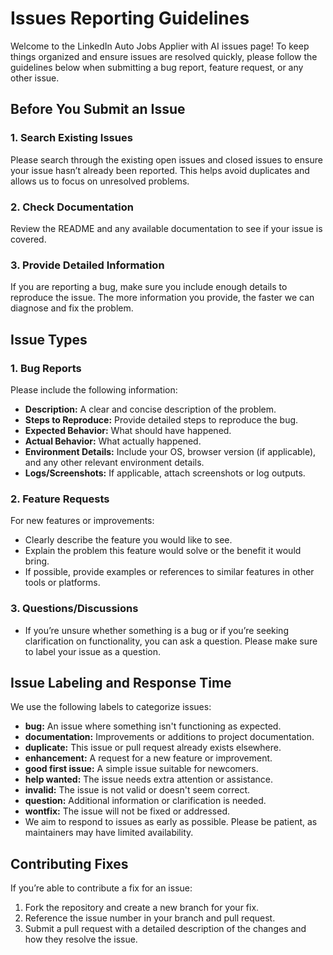 # Issues Reporting Guidelines

Welcome to the LinkedIn Auto Jobs Applier with AI issues page! To keep things organized and ensure issues are resolved quickly, please follow the guidelines below when submitting a bug report, feature request, or any other issue.

## Before You Submit an Issue

### 1. Search Existing Issues

Please search through the existing open issues and closed issues to ensure your issue hasn’t already been reported. This helps avoid duplicates and allows us to focus on unresolved problems.

### 2. Check Documentation

Review the README and any available documentation to see if your issue is covered.

### 3. Provide Detailed Information

If you are reporting a bug, make sure you include enough details to reproduce the issue. The more information you provide, the faster we can diagnose and fix the problem.

## Issue Types

### 1. Bug Reports

Please include the following information:

- **Description:** A clear and concise description of the problem.
- **Steps to Reproduce:** Provide detailed steps to reproduce the bug.
- **Expected Behavior:** What should have happened.
- **Actual Behavior:** What actually happened.
- **Environment Details:** Include your OS, browser version (if applicable), and any other relevant environment details.
- **Logs/Screenshots:** If applicable, attach screenshots or log outputs.

### 2. Feature Requests

For new features or improvements:

- Clearly describe the feature you would like to see.
- Explain the problem this feature would solve or the benefit it would bring.
- If possible, provide examples or references to similar features in other tools or platforms.

### 3. Questions/Discussions

- If you’re unsure whether something is a bug or if you’re seeking clarification on functionality, you can ask a question. Please make sure to label your issue as a question.

## Issue Labeling and Response Time

We use the following labels to categorize issues:

- **bug:** An issue where something isn't functioning as expected.
- **documentation:** Improvements or additions to project documentation.
- **duplicate:** This issue or pull request already exists elsewhere.
- **enhancement:** A request for a new feature or improvement.
- **good first issue:** A simple issue suitable for newcomers.
- **help wanted:** The issue needs extra attention or assistance.
- **invalid:** The issue is not valid or doesn't seem correct.
- **question:** Additional information or clarification is needed.
- **wontfix:** The issue will not be fixed or addressed.
- We aim to respond to issues as early as possible. Please be patient, as maintainers may have limited availability.

## Contributing Fixes

If you’re able to contribute a fix for an issue:

1. Fork the repository and create a new branch for your fix.
2. Reference the issue number in your branch and pull request.
3. Submit a pull request with a detailed description of the changes and how they resolve the issue.
